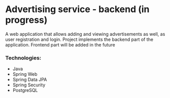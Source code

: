# Advertising service - backend (in progress)
A web application that allows adding and viewing advertisements as well, as user registration and login. Project implements the backend part of the application. 
Frontend part will be added in the future
### Technologies:
- Java
- Spring Web
- Spring Data JPA
- Spring Security
- PostgreSQL

